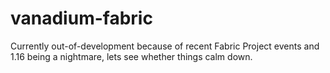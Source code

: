 # vanadium-fabric

Currently out-of-development because of recent Fabric Project events and 1.16 being a nightmare, lets see whether things calm down.
